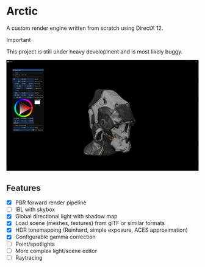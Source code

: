 # Arctic

A custom render engine written from scratch using DirectX 12.

> [!IMPORTANT]
> This project is still under heavy development and is most likely buggy.

![Screenshot of the engine rendering the sci-fi helmet sample glTF](./screenshot.png)

## Features
- [x] PBR forward render pipeline
- [ ] IBL with skybox
- [x] Global directional light with shadow map
- [x] Load scene (meshes, textures) from glTF or similar formats
- [x] HDR tonemapping (Reinhard, simple exposure, ACES approximation)
- [x] Configurable gamma correction
- [ ] Point/spotlights
- [ ] More complex light/scene editor
- [ ] Raytracing
